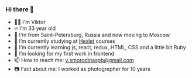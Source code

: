 ### Hi there 👋

- 👨‍🦱 I'm Viktor
- 🔥 I'm 33 year old
- 🚙 I'm from Saint-Petersburg, Russia and now moving to Moscow
- 🔭 I’m currently studying at [Hexlet](https://hexlet.io) courses
- 🌱 I’m currently learning js, react, redux, HTML, CSS and a little bit Ruby
- 🤔 I’m looking for my first work in frontend
- 📫 How to reach me: v.smorodinaspb@gmail.com
- 📷 Fact about me: I worked as photogrepher for 10 years

